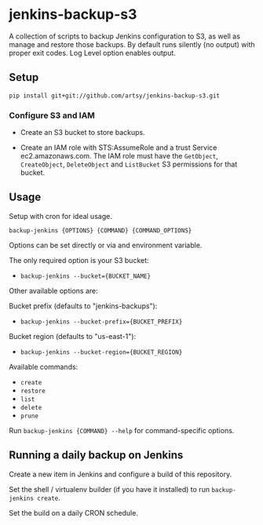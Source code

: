 # jenkins-backup-s3

A collection of scripts to backup Jenkins configuration to S3, as well as manage and restore those backups. By default
runs silently (no output) with proper exit codes. Log Level option enables output.

## Setup

`pip install git+git://github.com/artsy/jenkins-backup-s3.git`

### Configure S3 and IAM

- Create an S3 bucket to store backups.

- Create an IAM role with STS:AssumeRole and a trust Service ec2.amazonaws.com.  The IAM role must have the `GetObject`, `CreateObject`, `DeleteObject` and `ListBucket` S3 permissions for that bucket.

## Usage

Setup with cron for ideal usage.

`backup-jenkins {OPTIONS} {COMMAND} {COMMAND_OPTIONS}`

Options can be set directly or via and environment variable.

The only required option is your S3 bucket:
  - `backup-jenkins --bucket={BUCKET_NAME}`

Other available options are:

Bucket prefix (defaults to "jenkins-backups"):
  - `backup-jenkins --bucket-prefix={BUCKET_PREFIX}`

Bucket region (defaults to "us-east-1"):
  - `backup-jenkins --bucket-region={BUCKET_REGION}`

Available commands:
  - `create`
  - `restore`
  - `list`
  - `delete`
  - `prune`

Run `backup-jenkins {COMMAND} --help` for command-specific options.

## Running a daily backup on Jenkins

Create a new item in Jenkins and configure a build of this repository.

Set the shell / virtualenv builder (if you have it installed) to run `backup-jenkins create`.

Set the build on a daily CRON schedule.
